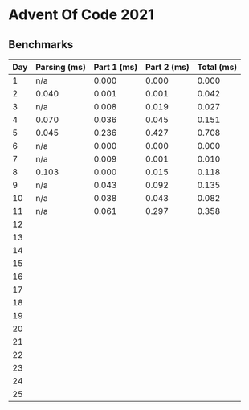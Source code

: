 # Advent Of Code 2021

## Benchmarks

| Day | Parsing (ms) | Part 1 (ms) | Part 2 (ms) | Total (ms) |
|-----|--------------|-------------|-------------|------------|
| 1   | n/a          | 0.000       | 0.000       | 0.000      |
| 2   | 0.040        | 0.001       | 0.001       | 0.042      |
| 3   | n/a          | 0.008       | 0.019       | 0.027      |
| 4   | 0.070        | 0.036       | 0.045       | 0.151      |
| 5   | 0.045        | 0.236       | 0.427       | 0.708      |
| 6   | n/a          | 0.000       | 0.000       | 0.000      |
| 7   | n/a          | 0.009       | 0.001       | 0.010      |
| 8   | 0.103        | 0.000       | 0.015       | 0.118      |
| 9   | n/a          | 0.043       | 0.092       | 0.135      |
| 10  | n/a          | 0.038       | 0.043       | 0.082      |
| 11  | n/a          | 0.061       | 0.297       | 0.358      |
| 12  |              |             |             |            |
| 13  |              |             |             |            |
| 14  |              |             |             |            |
| 15  |              |             |             |            |
| 16  |              |             |             |            |
| 17  |              |             |             |            |
| 18  |              |             |             |            |
| 19  |              |             |             |            |
| 20  |              |             |             |            |
| 21  |              |             |             |            |
| 22  |              |             |             |            |
| 23  |              |             |             |            |
| 24  |              |             |             |            |
| 25  |              |             |             |            |
